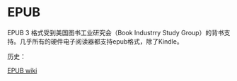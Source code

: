# EPUB

EPUB 3 格式受到美国图书工业研究会（Book Industrry Study Group）的背书支持。几乎所有的硬件电子阅读器都支持epub格式，除了Kindle。

历史：

[EPUB wiki](https://en.wikipedia.org/wiki/EPUB#History)



